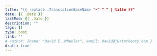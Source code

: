 ```yaml
---
title: "{{ replace .TranslationBaseName "-" " " | title }}"
date: {{ .Date }}
lastMod: {{ .Date }}
description: ""
tags: []
type: post
link: ""
# author: {name: "David E. Wheeler", email: david@justatheory.com }
draft: true
---
```


